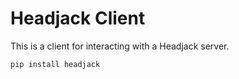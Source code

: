 # Headjack Client

This is a client for interacting with a Headjack server.

```py
pip install headjack
```
